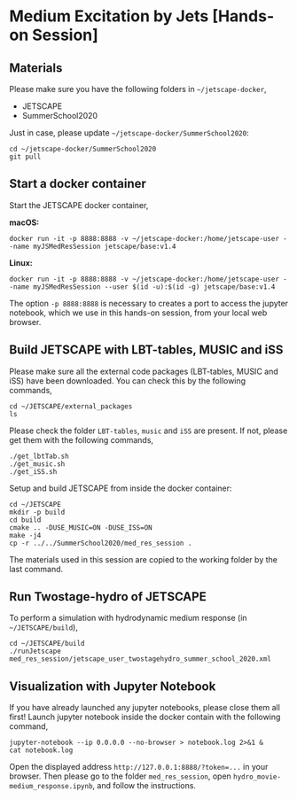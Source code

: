 # Medium Excitation by Jets [Hands-on Session]

## Materials

Please make sure you have the following folders in `~/jetscape-docker`,

* JETSCAPE
* SummerSchool2020

Just in case, please update `~/jetscape-docker/SummerSchool2020`:

```
cd ~/jetscape-docker/SummerSchool2020
git pull
```

## Start a docker container

Start the JETSCAPE docker container,

**macOS:**
```
docker run -it -p 8888:8888 -v ~/jetscape-docker:/home/jetscape-user --name myJSMedResSession jetscape/base:v1.4
```

**Linux:**
```
docker run -it -p 8888:8888 -v ~/jetscape-docker:/home/jetscape-user --name myJSMedResSession --user $(id -u):$(id -g) jetscape/base:v1.4
```

The option `-p 8888:8888` is necessary to creates a port to access the jupyter notebook, which we use in this hands-on session, from your local web browser.


## Build JETSCAPE with LBT-tables, MUSIC and iSS

Please make sure all the external code packages (LBT-tables, MUSIC and iSS) have been
downloaded. You can check this by the following commands,

```
cd ~/JETSCAPE/external_packages
ls
```

Please check the folder `LBT-tables`, `music` and `iSS` are present.
If not, please get them with the following commands,

```
./get_lbtTab.sh
./get_music.sh
./get_iSS.sh
```

Setup and build JETSCAPE from inside the docker container:

```
cd ~/JETSCAPE
mkdir -p build
cd build
cmake .. -DUSE_MUSIC=ON -DUSE_ISS=ON
make -j4
cp -r ../../SummerSchool2020/med_res_session .
```

The materials used in this session are copied to the working folder by the last command.

## Run Twostage-hydro of JETSCAPE

To perform a simulation with hydrodynamic medium response (in `~/JETSCAPE/build`), 

```
cd ~/JETSCAPE/build
./runJetscape med_res_session/jetscape_user_twostagehydro_summer_school_2020.xml
```


## Visualization with Jupyter Notebook

If you have already launched any jupyter notebooks, please close them all first!
Launch jupyter notebook inside the docker contain with the following command, 

```
jupyter-notebook --ip 0.0.0.0 --no-browser > notebook.log 2>&1 &
cat notebook.log
```
Open the displayed address `http://127.0.0.1:8888/?token=...` in your browser. 
Then please go to the folder `med_res_session`, open `hydro_movie-medium_response.ipynb`, and follow the instructions. 



